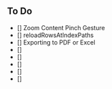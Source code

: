 ## To Do
- [] Zoom Content Pinch Gesture
- [] reloadRowsAtIndexPaths
- [] Exporting to PDF or Excel
- [] 
- [] 
- [] 
- [] 
- [] 
